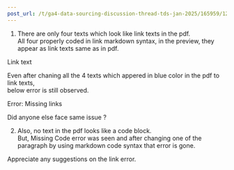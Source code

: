 ```yaml
---
post_url: /t/ga4-data-sourcing-discussion-thread-tds-jan-2025/165959/126
---
```

1. There are only four texts which look like link texts in the pdf.  
   All four properly coded in link markdown syntax, in the preview, they appear as link texts same as in pdf.

Link text

Even after chaning all the 4 texts which appered in blue color in the pdf to link texts,  
below error is still observed.

Error: Missing links

Did anyone else face same issue ?

2. Also, no text in the pdf looks like a code block.  
   But, Missing Code error was seen and after changing one of the paragraph by using markdown code syntax that error is gone.

Appreciate any suggestions on the link error.